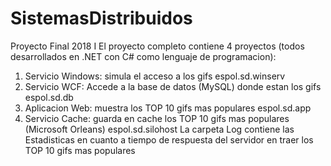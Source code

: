 # SistemasDistribuidos
Proyecto Final 2018 I
El proyecto completo contiene 4 proyectos (todos desarrollados en .NET con C# como lenguaje de programacion):
1. Servicio Windows: simula el acceso a los gifs
   espol.sd.winserv
2. Servicio WCF: Accede a la base de datos (MySQL) donde estan los gifs
   espol.sd.db
3. Aplicacion Web: muestra los TOP 10 gifs mas populares
   espol.sd.app
4. Servicio Cache: guarda en cache los TOP 10 gifs mas populares (Microsoft Orleans)
   espol.sd.silohost
La carpeta Log contiene las Estadisticas en cuanto a tiempo de respuesta del servidor en traer los TOP 10 gifs mas populares

